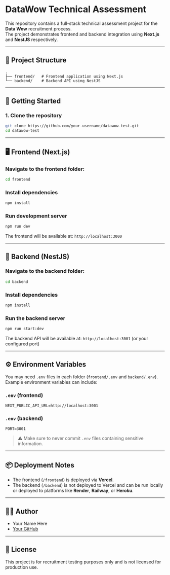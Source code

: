 # DataWow Technical Assessment

This repository contains a full-stack technical assessment project for the **Data Wow** recruitment process.  
The project demonstrates frontend and backend integration using **Next.js** and **NestJS** respectively.

---

## 📁 Project Structure

```
.
├── frontend/   # Frontend application using Next.js
└── backend/    # Backend API using NestJS
```

---

## 🚀 Getting Started

### 1. Clone the repository

```bash
git clone https://github.com/your-username/datawow-test.git
cd datawow-test
```

---

## 🖥️ Frontend (Next.js)

### Navigate to the frontend folder:

```bash
cd frontend
```

### Install dependencies

```bash
npm install
```

### Run development server

```bash
npm run dev
```

The frontend will be available at: `http://localhost:3000`

---

## 🔧 Backend (NestJS)

### Navigate to the backend folder:

```bash
cd backend
```

### Install dependencies

```bash
npm install
```

### Run the backend server

```bash
npm run start:dev
```

The backend API will be available at: `http://localhost:3001` (or your configured port)

---

## ⚙️ Environment Variables

You may need `.env` files in each folder (`frontend/.env` and `backend/.env`).  
Example environment variables can include:

### `.env` (frontend)

```
NEXT_PUBLIC_API_URL=http://localhost:3001
```

### `.env` (backend)

```
PORT=3001
```

> ⚠️ Make sure to never commit `.env` files containing sensitive information.

---

## 📦 Deployment Notes

- The frontend (`/frontend`) is deployed via **Vercel**.
- The backend (`/backend`) is not deployed to Vercel and can be run locally or deployed to platforms like **Render**, **Railway**, or **Heroku**.

---

## 🧑‍💻 Author

- Your Name Here
- [Your GitHub](https://github.com/your-username)

---

## 📄 License

This project is for recruitment testing purposes only and is not licensed for production use.
